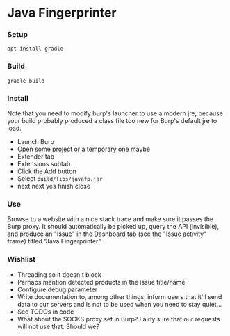 # Java Fingerprinter

### Setup

    apt install gradle

### Build

    gradle build

### Install

Note that you need to modify burp's launcher to use a modern jre, because your
build probably produced a class file too new for Burp's default jre to load.

- Launch Burp
- Open some project or a temporary one maybe
- Extender tab
- Extensions subtab
- Click the Add button
- Select `build/libs/javafp.jar`
- next next yes finish close

### Use

Browse to a website with a nice stack trace and make sure it passes the Burp
proxy. It should automatically be picked up, query the API (invisible), and
produce an "Issue" in the Dashboard tab (see the "Issue activity" frame) titled
"Java Fingerprinter".

### Wishlist

- Threading so it doesn't block
- Perhaps mention detected products in the issue title/name
- Configure debug parameter
- Write documentation to, among other things, inform users that it'll send data
  to our servers and is not to be used when you need to stay quiet...
- See TODOs in code
- What about the SOCKS proxy set in Burp? Fairly sure that our requests will
  not use that. Should we?

